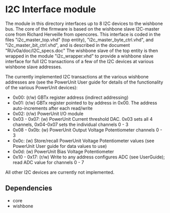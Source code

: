 # I2C Interface module

The module in this directory interfaces up to 8 I2C devices to the wishbone bus.
The core of the firmware is based on the wishbone slave I2C-master core from
Richard Herveille from opencores. This interface is coded in the files "i2c_master_top.vhd" (top entity),
"i2c_master_byte_ctrl.vhd", and "i2c_master_bit_ctrl.vhd", and is described in the document "RUv0a/doc/I2C_specs.doc"
The wishbone slave of the top entity is then wrapped in the module "i2c_wrapper.vhd" to provide a wishbone
slave interface for full I2C transactions of a few of the I2C devices at various wishbone slave addresses.

The currently implemented I2C transactions at the various wishbone addresses are (see the PowerUnit User guide for details of the
functionality of the various PowerUnit devices):

 * 0x00:	(r/w) GBTx register address (indirect addressing)
 * 0x01:	(r/w) GBTx register pointed to by address in 0x00. The address auto-increments after each read/write
 * 0x02:	(r/w) PowerUnit I/O module
 * 0x03 - 0x07:	(w) PowerUnit Current threshold DAC. 0x03 sets all 4 channels, 0x04-0x07 sets the individual channels 0 - 3
 * 0x08 - 0x0b:	(w) PowerUnit Output Voltage Potentiometer channels 0 - 3
 * 0x0c:	(w) Store/recall PowerUnit Voltage Potentiometer values (see PowerUnit User guide for data values to use)
 * 0x0d:	(w) PowerUnit Bias Voltage Potentiometer
 * 0x10 - 0x17:	(r/w) Write to any address configures ADC (see UserGuide); read ADC value for channels 0 - 7

 All other I2C devices are currently not implemented.


 ## Dependencies

 - core
 - wishbone
